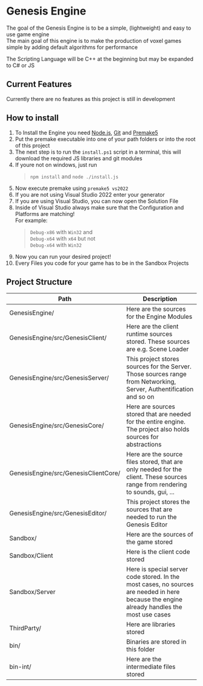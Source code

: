 # Genesis Engine
The goal of the Genesis Engine is to be a simple, (lightweight) and easy to use game engine  
The main goal of this engine is to make the production of voxel games simple by adding default algorithms for performance  

The Scripting Language will be C++ at the beginning but may be expanded to C# or JS  

## Current Features
Currently there are no features as this project is still in development  

## How to install
1. To Install the Engine you need [Node.js](https://nodejs.org/en/), [Git](https://git-scm.com) and [Premake5](https://premake.github.io)
2. Put the premake executable into one of your path folders or into the root of this project
3. The next step is to run the ``install.ps1`` script in a terminal, this will download the required JS libraries and git modules
4. If youre not on windows, just run
	>``npm install`` and ``node ./install.js``
5. Now execute premake using ``premake5 vs2022``
6. If you are not using Visual Studio 2022 enter your generator
7. If you are using Visual Studio, you can now open the Solution File
8. Inside of Visual Studio always make sure that the Configuration and Platforms are matching!  
   For example: 
   > `Debug-x86` with `Win32` and  
	 `Debug-x64` with `x64` but not  
	 `Debug-x64` with `Win32`
9. Now you can run your desired project!
10. Every Files you code for your game has to be in the Sandbox Projects

## Project Structure
| Path | Description |
| --- | --- |
| GenesisEngine/ | Here are the sources for the Engine Modules |
| GenesisEngine/src/GenesisClient/ | Here are the client runtime sources stored. These sources are e.g. Scene Loader |
| GenesisEngine/src/GenesisServer/ | This project stores sources for the Server. Those sources range from Networking, Server, Authentification and so on |
| GenesisEngine/src/GenesisCore/ | Here are sources stored that are needed for the entire engine. The project also holds sources for abstractions |
| GenesisEngine/src/GenesisClientCore/ | Here are the source files stored, that are only needed for the client. These sources range from rendering to sounds, gui, ...
| GenesisEngine/src/GenesisEditor/ | This project stores the sources that are needed to run the Genesis Editor |
| Sandbox/ | Here are the sources of the game stored |
| Sandbox/Client | Here is the client code stored |
| Sandbox/Server | Here is special server code stored. In the most cases, no sources are needed in here because the engine already handles the most use cases |
| ThirdParty/ | Here are libraries stored |
| bin/ | Binaries are stored in this folder |
| bin-int/ | Here are the intermediate files stored |
